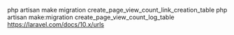  php artisan make migration create_page_view_count_link_creation_table
 php artisan make:migration create_page_view_count_log_table
 https://laravel.com/docs/10.x/urls